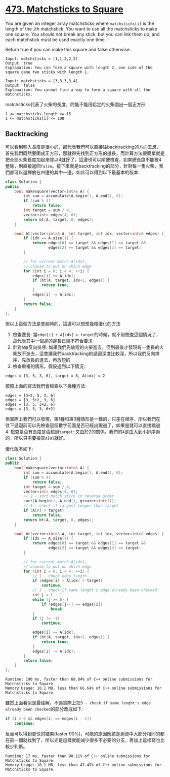 # [473. Matchsticks to Square](https://leetcode.com/problems/matchsticks-to-square/)

You are given an integer array matchsticks where `matchsticks[i]` is the length of the `i`th matchstick. You want to use all the matchsticks to make one square. You should not break any stick, but you can link them up, and each matchstick must be used exactly one time.

Return true if you can make this square and false otherwise.

```
Input: matchsticks = [1,1,2,2,2]
Output: true
Explanation: You can form a square with length 2, one side of the square came two sticks with length 1.
```

```
Input: matchsticks = [3,3,3,3,4]
Output: false
Explanation: You cannot find a way to form a square with all the matchsticks.
```

matchsticks代表了火柴的長度，問能不能用給定的火柴圍出一個正方形

```
1 <= matchsticks.length <= 15
1 <= matchsticks[i] <= 108
```

## Backtracking
可以看到輸入長度是很小的，那代表我們可以直接往backtracking的方向去想，首先我們既然要圍成正方形，那就得先找到正方形的邊長，而計算方法很簡單就是把全部火柴長度加起來除以4就好了，這邊也可以順便檢查，如果總長度不能被4整除，則直接返回`false`。接下來就是backtracking的部分，針對每一隻火柴，我們都可以選擇放在四邊的其中一邊，如此可以得到以下最基本的版本:
```cpp
class Solution {
public:
    bool makesquare(vector<int>& A) {
        int sum = accumulate(A.begin(), A.end(), 0);
        if (sum % 4)
            return false;
        int target = sum / 4;
        vector<int> edges(4, 0);
        return bt(A, target, 0, edges);
    }

    bool bt(vector<int>& A, int target, int idx, vector<int>& edges) {
        if (idx == A.size()) {
            return edges[0] == target && edges[1] == target &&
                   edges[2] == target && edges[3] == target;
        }

        // for current match A[idx],
        // choose to put on which edge
        for (int i = 0; i < 4; ++i) {
            edges[i] += A[idx];
            if (bt(A, target, idx+1, edges)) {
                return true;
            }
            edges[i] -= A[idx];
        }
        return false;
    }
};
```

但以上這個方法是會超時的，這邊可以想想幾種優化的方法
1. 檢查邊長: 當`edge[i] + A[idx] > target`的時候，就不用檢查這個情況了，這代表其中一個邊的邊長已經不符合要求
2. 針對`A`做反向排序: 如果我們先放短的火柴進去，但到最後才發現有一隻長的火柴放不進去，這會讓我們backtracking的遞迴深度比較深，所以我們反向排序，先放長的進去，再放短的
3. 檢查重複的情形，假設遇到以下情況:
```
edges = [3, 5, 3, 6], target = 8, A[idx] = 2
```
按照上面的寫法我們會檢查以下幾種方法:
```
edges = [3+2, 5, 3, 6]
edges = [3, 5+2, 3, 6]
edges = [3, 5, 3+2, 6]
edges = [3, 5, 3, 6+2]
```
但實際上我們可以發現，第1種和第3種情形是一樣的，只差在順序，所以我們在往下遞迴前可以先檢查這個數字前面是否已經出現過了，如果是就可以直接跳過
4. 檢查是否有長度是否超過`target`: 又由於2的關係，我們的`A`是由大到小排序過的，所以只需要檢查`A[0]`就好。

優化版本如下:
```cpp
class Solution {
public:
    bool makesquare(vector<int>& A) {
        int sum = accumulate(A.begin(), A.end(), 0);
        if (sum % 4)
            return false;
        int target = sum / 4;
        vector<int> edges(4, 0);
        // 2 - sort match stick in reverse order
        sort(A.begin(), A.end(), greater<int>());
        // 4 - check if largest longer than target
        if (A[0] > target)
            return false;
        return bt(A, target, 0, edges);
    }

    bool bt(vector<int>& A, int target, int idx, vector<int>& edges) {
        if (idx == A.size()) {
            return edges[0] == target && edges[1] == target &&
                   edges[2] == target && edges[3] == target;
        }

        // for current match A[idx],
        // choose to put on which edge
        for (int i = 0; i < 4; ++i) {
            // 1 - check edge length
            if (edges[i] + A[idx] > target)
                continue;
            // 3 - check if same lenght's edge already been checked
            int j = i - 1;
            while (j >= 0) {
                if (edges[j--] == edges[i])
                    break;
            }
            if (j != -1)
                continue;

            edges[i] += A[idx];
            if (bt(A, target, idx+1, edges)) {
                return true;
            }
            edges[i] -= A[idx];
        }
        return false;
    }
};
```

```
Runtime: 190 ms, faster than 68.84% of C++ online submissions for Matchsticks to Square.
Memory Usage: 10.1 MB, less than 66.64% of C++ online submissions for Matchsticks to Square.
```

雖然上面看似是最佳解，不過實際上把`3 - check if same lenght's edge already been checked`的部分改成如下:
```cpp
if (i > 0 && edges[i] == edges[i - 1])
    continue;
```
反而可以得到更快的結果(faster 90%)，可能的原因應該是測資中大部分相同的都在前一個就找到了，所以光是這樣就能減少很多不必要的分支，再加上這樣寫也比較少判斷。

```
Runtime: 17 ms, faster than 90.11% of C++ online submissions for Matchsticks to Square.
Memory Usage: 10.1 MB, less than 47.49% of C++ online submissions for Matchsticks to Square.
```

